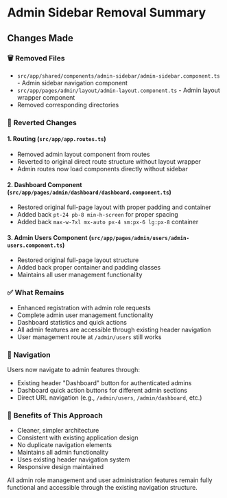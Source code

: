 # Admin Sidebar Removal Summary

## Changes Made

### 🗑️ **Removed Files**
- `src/app/shared/components/admin-sidebar/admin-sidebar.component.ts` - Admin sidebar navigation component
- `src/app/pages/admin/layout/admin-layout.component.ts` - Admin layout wrapper component
- Removed corresponding directories

### 🔄 **Reverted Changes**

#### 1. Routing (`src/app/app.routes.ts`)
- Removed admin layout component from routes
- Reverted to original direct route structure without layout wrapper
- Admin routes now load components directly without sidebar

#### 2. Dashboard Component (`src/app/pages/admin/dashboard/dashboard.component.ts`)
- Restored original full-page layout with proper padding and container
- Added back `pt-24 pb-8 min-h-screen` for proper spacing
- Added back `max-w-7xl mx-auto px-4 sm:px-6 lg:px-8` container

#### 3. Admin Users Component (`src/app/pages/admin/users/admin-users.component.ts`)
- Restored original full-page layout structure
- Added back proper container and padding classes
- Maintains all user management functionality

### ✅ **What Remains**
- Enhanced registration with admin role requests
- Complete admin user management functionality
- Dashboard statistics and quick actions
- All admin features are accessible through existing header navigation
- User management route at `/admin/users` still works

### 🧭 **Navigation**
Users now navigate to admin features through:
- Existing header "Dashboard" button for authenticated admins
- Dashboard quick action buttons for different admin sections
- Direct URL navigation (e.g., `/admin/users`, `/admin/dashboard`, etc.)

### 📝 **Benefits of This Approach**
- Cleaner, simpler architecture
- Consistent with existing application design
- No duplicate navigation elements
- Maintains all admin functionality
- Uses existing header navigation system
- Responsive design maintained

All admin role management and user administration features remain fully functional and accessible through the existing navigation structure.
